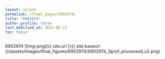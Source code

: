 ```yaml
---
layout: splash
permalink: /float_pages/6902974/
title: "6902974"
author_profile: false
last_modified_at: 2025-06-13
toc: false
---
```

 
6902974
![img-png]({{ site.url }}{{ site.baseurl }}/assets/images/float_figures/6902974/6902974_Sprof_processed_v2.png)